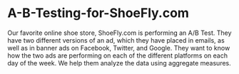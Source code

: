 # A-B-Testing-for-ShoeFly.com

Our favorite online shoe store, ShoeFly.com is performing an A/B Test.
They have two different versions of an ad, which they have placed in emails, as well as in banner ads on Facebook, Twitter, and Google. 
They want to know how the two ads are performing on each of the different platforms on each day of the week. We help them analyze the data using aggregate measures.